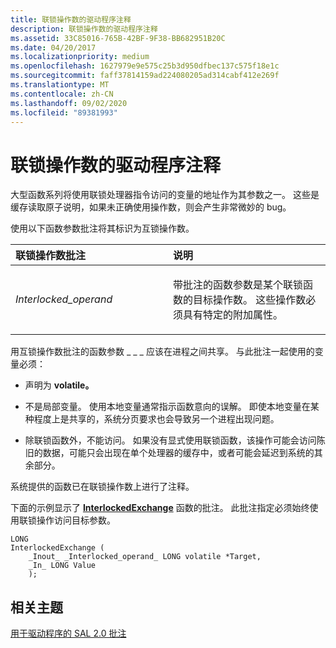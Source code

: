```yaml
---
title: 联锁操作数的驱动程序注释
description: 联锁操作数的驱动程序注释
ms.assetid: 33C85016-765B-42BF-9F38-BB682951B20C
ms.date: 04/20/2017
ms.localizationpriority: medium
ms.openlocfilehash: 1627979e9e575c25b3d950dfbec137c575f18e1c
ms.sourcegitcommit: faff37814159ad224080205ad314cabf412e269f
ms.translationtype: MT
ms.contentlocale: zh-CN
ms.lasthandoff: 09/02/2020
ms.locfileid: "89381993"
---
```

# <a name="driver-annotations-for-interlocked-operands"></a>联锁操作数的驱动程序注释


大型函数系列将使用联锁处理器指令访问的变量的地址作为其参数之一。 这些是缓存读取原子说明，如果未正确使用操作数，则会产生非常微妙的 bug。

使用以下函数参数批注将其标识为互锁操作数。

<table>
<colgroup>
<col width="50%" />
<col width="50%" />
</colgroup>
<thead>
<tr class="header">
<th align="left">联锁操作数批注</th>
<th align="left">说明</th>
</tr>
</thead>
<tbody>
<tr class="odd">
<td align="left"><p><span id="_Interlocked_operand_"></span><span id="_interlocked_operand_"></span><span id="_INTERLOCKED_OPERAND_"></span><em>Interlocked_operand</em></p></td>
<td align="left"><p>带批注的函数参数是某个联锁函数的目标操作数。 这些操作数必须具有特定的附加属性。</p></td>
</tr>
</tbody>
</table>



用互锁操作数批注的函数参数 \_ \_ \_ 应该在进程之间共享。 与此批注一起使用的变量必须：

-   声明为 **volatile。**

-   不是局部变量。 使用本地变量通常指示函数意向的误解。 即使本地变量在某种程度上是共享的，系统分页要求也会导致另一个进程出现问题。

-   除联锁函数外，不能访问。 如果没有显式使用联锁函数，该操作可能会访问陈旧的数据，可能只会出现在单个处理器的缓存中，或者可能会延迟到系统的其余部分。

系统提供的函数已在联锁操作数上进行了注释。

下面的示例显示了 [**InterlockedExchange**](/windows-hardware/drivers/ddi/wdm/nf-wdm-interlockedexchange) 函数的批注。 此批注指定必须始终使用联锁操作访问目标参数。

```
LONG  
InterlockedExchange (  
    _Inout_ _Interlocked_operand_ LONG volatile *Target,  
    _In_ LONG Value  
    );  
```

## <a name="span-idrelated_topicsspanrelated-topics"></a><span id="related_topics"></span>相关主题


[用于驱动程序的 SAL 2.0 批注](sal-2-annotations-for-windows-drivers.md)